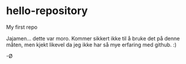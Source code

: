 # hello-repository
My first repo

Jajamen... dette var moro. Kommer sikkert ikke til å bruke det på denne måten, men kjekt likevel da jeg ikke har så mye erfaring med github. :)

-Ø
